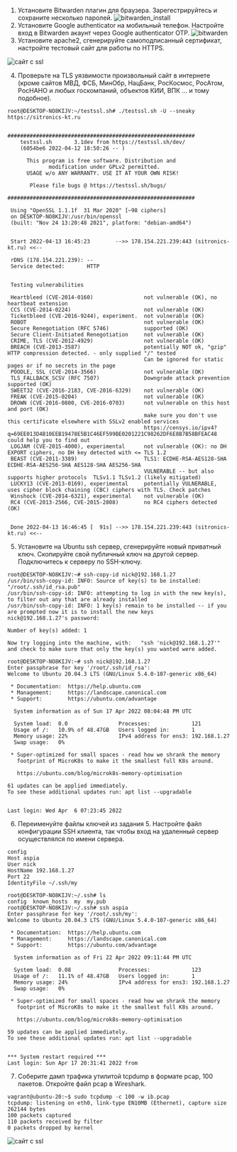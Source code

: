 1. Установите Bitwarden плагин для браузера. Зарегестрируйтесь и сохраните несколько паролей.
![bitwarden_install](/images/bitwarden_install.png)
2. Установите Google authenticator на мобильный телефон. Настройте вход в Bitwarden акаунт через Google authenticator OTP.
![bitwarden](/images/bitwarden.png)
3. Установите apache2, сгенерируйте самоподписанный сертификат, настройте тестовый сайт для работы по HTTPS.

![сайт с ssl](/images/site_ssl.png)

4. Проверьте на TLS уязвимости произвольный сайт в интернете (кроме сайтов МВД, ФСБ, МинОбр, НацБанк, РосКосмос, РосАтом, РосНАНО и любых госкомпаний, объектов КИИ, ВПК ... и тому подобное).
```
root@DESKTOP-NO8KIJV:~/testssl.sh# ./testssl.sh -U --sneaky https://sitronics-kt.ru


###########################################################
    testssl.sh       3.1dev from https://testssl.sh/dev/
    (6054be6 2022-04-12 18:50:26 -- )

      This program is free software. Distribution and
             modification under GPLv2 permitted.
      USAGE w/o ANY WARRANTY. USE IT AT YOUR OWN RISK!

       Please file bugs @ https://testssl.sh/bugs/

###########################################################

 Using "OpenSSL 1.1.1f  31 Mar 2020" [~98 ciphers]
 on DESKTOP-NO8KIJV:/usr/bin/openssl
 (built: "Nov 24 13:20:48 2021", platform: "debian-amd64")


 Start 2022-04-13 16:45:23        -->> 178.154.221.239:443 (sitronics-kt.ru) <<--

 rDNS (178.154.221.239): --
 Service detected:       HTTP


 Testing vulnerabilities

 Heartbleed (CVE-2014-0160)                not vulnerable (OK), no heartbeat extension
 CCS (CVE-2014-0224)                       not vulnerable (OK)
 Ticketbleed (CVE-2016-9244), experiment.  not vulnerable (OK)
 ROBOT                                     not vulnerable (OK)
 Secure Renegotiation (RFC 5746)           supported (OK)
 Secure Client-Initiated Renegotiation     not vulnerable (OK)
 CRIME, TLS (CVE-2012-4929)                not vulnerable (OK)
 BREACH (CVE-2013-3587)                    potentially NOT ok, "gzip" HTTP compression detected. - only supplied "/" tested
                                           Can be ignored for static pages or if no secrets in the page
 POODLE, SSL (CVE-2014-3566)               not vulnerable (OK)
 TLS_FALLBACK_SCSV (RFC 7507)              Downgrade attack prevention supported (OK)
 SWEET32 (CVE-2016-2183, CVE-2016-6329)    not vulnerable (OK)
 FREAK (CVE-2015-0204)                     not vulnerable (OK)
 DROWN (CVE-2016-0800, CVE-2016-0703)      not vulnerable on this host and port (OK)
                                           make sure you don't use this certificate elsewhere with SSLv2 enabled services
                                           https://censys.io/ipv4?q=69EE013D4B10EEB19478E5B1C46EF599BE0201221C98262DF6E8B7B58BFEAC48 could help you to find out
 LOGJAM (CVE-2015-4000), experimental      not vulnerable (OK): no DH EXPORT ciphers, no DH key detected with <= TLS 1.2
 BEAST (CVE-2011-3389)                     TLS1: ECDHE-RSA-AES128-SHA ECDHE-RSA-AES256-SHA AES128-SHA AES256-SHA
                                           VULNERABLE -- but also supports higher protocols  TLSv1.1 TLSv1.2 (likely mitigated)
 LUCKY13 (CVE-2013-0169), experimental     potentially VULNERABLE, uses cipher block chaining (CBC) ciphers with TLS. Check patches
 Winshock (CVE-2014-6321), experimental    not vulnerable (OK)
 RC4 (CVE-2013-2566, CVE-2015-2808)        no RC4 ciphers detected (OK)


 Done 2022-04-13 16:46:45 [  91s] -->> 178.154.221.239:443 (sitronics-kt.ru) <<--
 ```
5. Установите на Ubuntu ssh сервер, сгенерируйте новый приватный ключ. Скопируйте свой публичный ключ на другой сервер. Подключитесь к серверу по SSH-ключу.
```
root@DESKTOP-NO8KIJV:~# ssh-copy-id nick@192.168.1.27
/usr/bin/ssh-copy-id: INFO: Source of key(s) to be installed: "/root/.ssh/id_rsa.pub"
/usr/bin/ssh-copy-id: INFO: attempting to log in with the new key(s), to filter out any that are already installed
/usr/bin/ssh-copy-id: INFO: 1 key(s) remain to be installed -- if you are prompted now it is to install the new keys
nick@192.168.1.27's password:

Number of key(s) added: 1

Now try logging into the machine, with:   "ssh 'nick@192.168.1.27'"
and check to make sure that only the key(s) you wanted were added.

root@DESKTOP-NO8KIJV:~# ssh nick@192.168.1.27
Enter passphrase for key '/root/.ssh/id_rsa':
Welcome to Ubuntu 20.04.3 LTS (GNU/Linux 5.4.0-107-generic x86_64)

 * Documentation:  https://help.ubuntu.com
 * Management:     https://landscape.canonical.com
 * Support:        https://ubuntu.com/advantage

  System information as of Sun 17 Apr 2022 08:04:48 PM UTC

  System load:  0.0                Processes:             121
  Usage of /:   10.9% of 48.47GB   Users logged in:       1
  Memory usage: 22%                IPv4 address for ens3: 192.168.1.27
  Swap usage:   0%

 * Super-optimized for small spaces - read how we shrank the memory
   footprint of MicroK8s to make it the smallest full K8s around.

   https://ubuntu.com/blog/microk8s-memory-optimisation

61 updates can be applied immediately.
To see these additional updates run: apt list --upgradable


Last login: Wed Apr  6 07:23:45 2022
```
6. Переименуйте файлы ключей из задания 5. Настройте файл конфигурации SSH клиента, так чтобы вход на удаленный сервер осуществлялся по имени сервера.  
```
config
Host aspia
User nick
HostName 192.168.1.27
Port 22
IdentityFile ~/.ssh/my
  
root@DESKTOP-NO8KIJV:~/.ssh# ls
config  known_hosts  my  my.pub
root@DESKTOP-NO8KIJV:~/.ssh# ssh aspia
Enter passphrase for key '/root/.ssh/my':
Welcome to Ubuntu 20.04.3 LTS (GNU/Linux 5.4.0-107-generic x86_64)

 * Documentation:  https://help.ubuntu.com
 * Management:     https://landscape.canonical.com
 * Support:        https://ubuntu.com/advantage

  System information as of Fri 22 Apr 2022 09:11:44 PM UTC

  System load:  0.08               Processes:             123
  Usage of /:   11.1% of 48.47GB   Users logged in:       1
  Memory usage: 24%                IPv4 address for ens3: 192.168.1.27
  Swap usage:   0%

 * Super-optimized for small spaces - read how we shrank the memory
   footprint of MicroK8s to make it the smallest full K8s around.

   https://ubuntu.com/blog/microk8s-memory-optimisation

59 updates can be applied immediately.
To see these additional updates run: apt list --upgradable


*** System restart required ***
Last login: Sun Apr 17 20:31:41 2022 from 
```

7. Соберите дамп трафика утилитой tcpdump в формате pcap, 100 пакетов. Откройте файл pcap в Wireshark.
```
vagrant@ubuntu-20:~$ sudo tcpdump -c 100 -w ib.pcap
tcpdump: listening on eth0, link-type EN10MB (Ethernet), capture size 262144 bytes
100 packets captured
110 packets received by filter
0 packets dropped by kernel
```
![сайт с ssl](/images/wireshark.png)